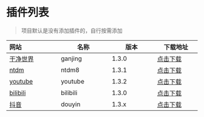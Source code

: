 # 插件列表


> 项目默认是没有添加插件的，自行按需添加
<!-- plugin-list-start -->
| 网站 <img width=200/>                  | 名称<img width=200/> | 版本<img width=200/> | 下载地址<img width=200/>                                                                                            |
|:-------------------------------------| -------------------- |--------------------|-----------------------------------------------------------------------------------------------------------------|
| [干净世界](https://ganjing.com/)         | ganjing              | 1.3.0              | [点击下载](https://github.com/yajuhua/plugin/raw/master/ganjing/1.3/1.3.0/Ganjing3-jar-with-dependencies.jar)       |
| [ntdm](https://www.ntdm.tv)          | ntdm8                | 1.3.1              | [点击下载](https://github.com/yajuhua/plugin/raw/master/ntdm8/1.3/1.3.1/ntdm8-1.3.1-jar-with-dependencies.jar)      |
| [youtube](https://www.youtube.com)   | youtube              | 1.3.2              | [点击下载](https://github.com/yajuhua/plugin/raw/master/youtube/1.3/1.3.2/Youtube-1.3.2-jar-with-dependencies.jar)  |
| [bilibili](https://www.bilibili.com) | bilibili              | 1.3.0              | [点击下载](https://github.com/yajuhua/plugin/raw/master/bilibili/1.3/1.3.0/bilibili-1.3.0-jar-with-dependencies.jar) |
| [抖音](https://www.douyin.com/)       | douyin              | 1.3.x              | [点击下载](https://github.com/yajuhua/plugin/raw/master/douyin/1.3/1.3.0/douyin-1.3.0-jar-with-dependencies.jar) |
<!-- plugin-list-end -->

